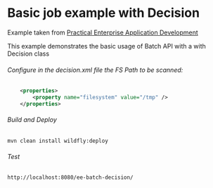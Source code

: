 Basic job example with Decision
=====================================
Example taken from [Practical Enterprise Application Development](http://www.itbuzzpress.com/ebooks/java-ee-7-development-on-wildfly.html)

This example demonstrates the basic usage of Batch API with a with Decision class

###### Configure in the decision.xml file the FS Path to be scanned:
```xml
	<properties>
		<property name="filesystem" value="/tmp" />
	</properties>
```

###### Build and Deploy
```shell
mvn clean install wildfly:deploy  
```

###### Test
```shell
http://localhost:8080/ee-batch-decision/
```
 
